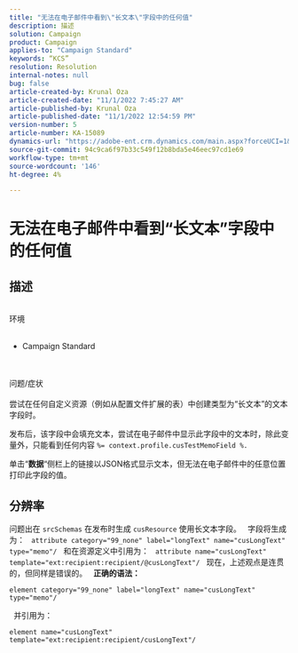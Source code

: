 ```yaml
---
title: "无法在电子邮件中看到\"长文本\"字段中的任何值"
description: 描述
solution: Campaign
product: Campaign
applies-to: "Campaign Standard"
keywords: “KCS”
resolution: Resolution
internal-notes: null
bug: false
article-created-by: Krunal Oza
article-created-date: "11/1/2022 7:45:27 AM"
article-published-by: Krunal Oza
article-published-date: "11/1/2022 12:54:59 PM"
version-number: 5
article-number: KA-15089
dynamics-url: "https://adobe-ent.crm.dynamics.com/main.aspx?forceUCI=1&pagetype=entityrecord&etn=knowledgearticle&id=1a8ce124-b959-ed11-9561-6045bd0067ea"
source-git-commit: 94c9ca6f97b33c549f12b8bda5e46eec97cd1e69
workflow-type: tm+mt
source-wordcount: '146'
ht-degree: 4%

---
```


# 无法在电子邮件中看到“长文本”字段中的任何值

## 描述

<br>环境<br><br>
- Campaign Standard



<br><br>问题/症状<br><br>
尝试在任何自定义资源（例如从配置文件扩展的表）中创建类型为“长文本”的文本字段时。

发布后，该字段中会填充文本，尝试在电子邮件中显示此字段中的文本时，除此变量外，只能看到任何内容 `%= context.profile.cusTestMemoField %.`

单击“<b>数据</b>“侧栏上的链接以JSON格式显示文本，但无法在电子邮件中的任意位置打印此字段的值。


## 分辨率


问题出在 `srcSchemas` 在发布时生成 `cusResource` 使用长文本字段。
 
字段将生成为：
 
`attribute category="99_none" label="longText" name="cusLongText" type="memo"/`
 
和在资源定义中引用为：
 
`attribute name="cusLongText" template="ext:recipient:recipient/@cusLongText"/`
 
现在，上述观点是连贯的，但同样是错误的。
 
<b>正确的语法：</b>


```
element category="99_none" label="longText" name="cusLongText" type="memo"/
```


 
并引用为：


```
element name="cusLongText" template="ext:recipient:recipient/cusLongText"/
```


